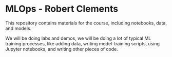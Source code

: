 # MLOps - Robert Clements

This repository contains materials for the course, including notebooks, data, and models.

We will be doing labs and demos, we will be doing a lot of typical ML training processes, like adding data, writing model-training scripts, using Jupyter notebooks, and writing other pieces of code.